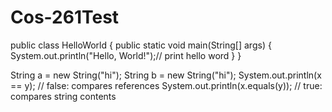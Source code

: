 # Cos-261Test

public class HelloWorld {
    public static void main(String[] args) {
        System.out.println("Hello, World!");// print hello word
    }
}

String a = new String("hi");
String b = new String("hi");
System.out.println(x == y);        // false: compares references
System.out.println(x.equals(y));   // true: compares string contents



